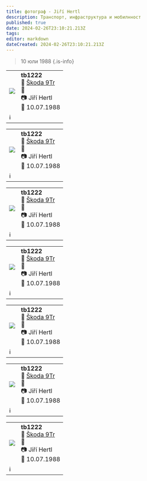 ```yaml
---
title: фотограф - Jiří Hertl
description: Транспорт, инфраструктура и мобилнност
published: true
date: 2024-02-26T23:10:21.213Z
tags: 
editor: markdown
dateCreated: 2024-02-26T23:10:21.213Z
---
```


> 10 юли 1988
{.is-info}


<!--следващ пост--> 
<div class="table-responsive"><table style="width:100%"><tr>
<td><img src="http://46.10.181.183:1518/trinmo/gallery/jiri-hertl-spvd/bg_sofia_01.jpg"></td>
<td><b>tb1222</b><br>🚎 <a href="/bg/public-transport/fleet-list//bg/public-transport/fleet-list/1964-Skoda-9Tr">Škoda 9Tr</a> <br>📌  <br> 📷 Jiří Hertl <br> 📅 10.07.1988</td></tr>
  <td colspan=2 >ℹ️ </td></table></div>
  
<!--следващ пост--> 
<div class="table-responsive"><table style="width:100%"><tr>
<td><img src="http://46.10.181.183:1518/trinmo/gallery/jiri-hertl-spvd/bg_sofia_02.jpg"></td>
<td><b>tb1222</b><br>🚎 <a href="/bg/public-transport/fleet-list//bg/public-transport/fleet-list/1964-Skoda-9Tr">Škoda 9Tr</a> <br>📌  <br> 📷 Jiří Hertl <br> 📅 10.07.1988</td></tr>
  <td colspan=2 >ℹ️ </td></table></div>
  
<!--следващ пост--> 
<div class="table-responsive"><table style="width:100%"><tr>
<td><img src="http://46.10.181.183:1518/trinmo/gallery/jiri-hertl-spvd/bg_sofia_03.jpg"></td>
<td><b>tb1222</b><br>🚎 <a href="/bg/public-transport/fleet-list//bg/public-transport/fleet-list/1964-Skoda-9Tr">Škoda 9Tr</a> <br>📌  <br> 📷 Jiří Hertl <br> 📅 10.07.1988</td></tr>
  <td colspan=2 >ℹ️ </td></table></div>
  
<!--следващ пост--> 
<div class="table-responsive"><table style="width:100%"><tr>
<td><img src="http://46.10.181.183:1518/trinmo/gallery/jiri-hertl-spvd/bg_sofia_04.jpg"></td>
<td><b>tb1222</b><br>🚎 <a href="/bg/public-transport/fleet-list//bg/public-transport/fleet-list/1964-Skoda-9Tr">Škoda 9Tr</a> <br>📌  <br> 📷 Jiří Hertl <br> 📅 10.07.1988</td></tr>
  <td colspan=2 >ℹ️ </td></table></div>
  
<!--следващ пост--> 
<div class="table-responsive"><table style="width:100%"><tr>
<td><img src="http://46.10.181.183:1518/trinmo/gallery/jiri-hertl-spvd/bg_sofia_05.jpg"></td>
<td><b>tb1222</b><br>🚎 <a href="/bg/public-transport/fleet-list//bg/public-transport/fleet-list/1964-Skoda-9Tr">Škoda 9Tr</a> <br>📌  <br> 📷 Jiří Hertl <br> 📅 10.07.1988</td></tr>
  <td colspan=2 >ℹ️ </td></table></div>
  
<!--следващ пост--> 
<div class="table-responsive"><table style="width:100%"><tr>
<td><img src="http://46.10.181.183:1518/trinmo/gallery/jiri-hertl-spvd/bg_sofia_06.jpg"></td>
<td><b>tb1222</b><br>🚎 <a href="/bg/public-transport/fleet-list//bg/public-transport/fleet-list/1964-Skoda-9Tr">Škoda 9Tr</a> <br>📌  <br> 📷 Jiří Hertl <br> 📅 10.07.1988</td></tr>
  <td colspan=2 >ℹ️ </td></table></div>
  
<!--следващ пост--> 
<div class="table-responsive"><table style="width:100%"><tr>
<td><img src="http://46.10.181.183:1518/trinmo/gallery/jiri-hertl-spvd/bg_sofia_07.jpg"></td>
<td><b>tb1222</b><br>🚎 <a href="/bg/public-transport/fleet-list//bg/public-transport/fleet-list/1964-Skoda-9Tr">Škoda 9Tr</a> <br>📌  <br> 📷 Jiří Hertl <br> 📅 10.07.1988</td></tr>
  <td colspan=2 >ℹ️ </td></table></div>
